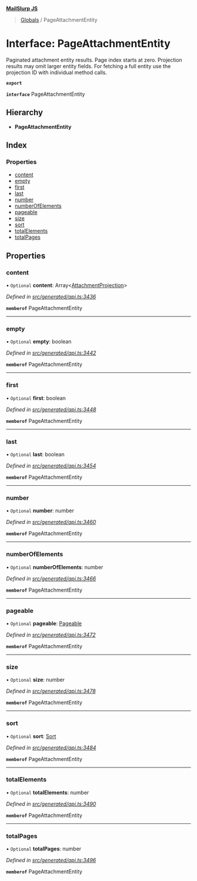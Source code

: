 **[MailSlurp JS](../README.md)**

> [Globals](../README.md) / PageAttachmentEntity

# Interface: PageAttachmentEntity

Paginated attachment entity results. Page index starts at zero. Projection results may omit larger entity fields. For fetching a full entity use the projection ID with individual method calls.

**`export`** 

**`interface`** PageAttachmentEntity

## Hierarchy

* **PageAttachmentEntity**

## Index

### Properties

* [content](pageattachmententity.md#content)
* [empty](pageattachmententity.md#empty)
* [first](pageattachmententity.md#first)
* [last](pageattachmententity.md#last)
* [number](pageattachmententity.md#number)
* [numberOfElements](pageattachmententity.md#numberofelements)
* [pageable](pageattachmententity.md#pageable)
* [size](pageattachmententity.md#size)
* [sort](pageattachmententity.md#sort)
* [totalElements](pageattachmententity.md#totalelements)
* [totalPages](pageattachmententity.md#totalpages)

## Properties

### content

• `Optional` **content**: Array\<[AttachmentProjection](attachmentprojection.md)>

*Defined in [src/generated/api.ts:3436](https://github.com/mailslurp/mailslurp-client/blob/98c6efc/src/generated/api.ts#L3436)*

**`memberof`** PageAttachmentEntity

___

### empty

• `Optional` **empty**: boolean

*Defined in [src/generated/api.ts:3442](https://github.com/mailslurp/mailslurp-client/blob/98c6efc/src/generated/api.ts#L3442)*

**`memberof`** PageAttachmentEntity

___

### first

• `Optional` **first**: boolean

*Defined in [src/generated/api.ts:3448](https://github.com/mailslurp/mailslurp-client/blob/98c6efc/src/generated/api.ts#L3448)*

**`memberof`** PageAttachmentEntity

___

### last

• `Optional` **last**: boolean

*Defined in [src/generated/api.ts:3454](https://github.com/mailslurp/mailslurp-client/blob/98c6efc/src/generated/api.ts#L3454)*

**`memberof`** PageAttachmentEntity

___

### number

• `Optional` **number**: number

*Defined in [src/generated/api.ts:3460](https://github.com/mailslurp/mailslurp-client/blob/98c6efc/src/generated/api.ts#L3460)*

**`memberof`** PageAttachmentEntity

___

### numberOfElements

• `Optional` **numberOfElements**: number

*Defined in [src/generated/api.ts:3466](https://github.com/mailslurp/mailslurp-client/blob/98c6efc/src/generated/api.ts#L3466)*

**`memberof`** PageAttachmentEntity

___

### pageable

• `Optional` **pageable**: [Pageable](pageable.md)

*Defined in [src/generated/api.ts:3472](https://github.com/mailslurp/mailslurp-client/blob/98c6efc/src/generated/api.ts#L3472)*

**`memberof`** PageAttachmentEntity

___

### size

• `Optional` **size**: number

*Defined in [src/generated/api.ts:3478](https://github.com/mailslurp/mailslurp-client/blob/98c6efc/src/generated/api.ts#L3478)*

**`memberof`** PageAttachmentEntity

___

### sort

• `Optional` **sort**: [Sort](sort.md)

*Defined in [src/generated/api.ts:3484](https://github.com/mailslurp/mailslurp-client/blob/98c6efc/src/generated/api.ts#L3484)*

**`memberof`** PageAttachmentEntity

___

### totalElements

• `Optional` **totalElements**: number

*Defined in [src/generated/api.ts:3490](https://github.com/mailslurp/mailslurp-client/blob/98c6efc/src/generated/api.ts#L3490)*

**`memberof`** PageAttachmentEntity

___

### totalPages

• `Optional` **totalPages**: number

*Defined in [src/generated/api.ts:3496](https://github.com/mailslurp/mailslurp-client/blob/98c6efc/src/generated/api.ts#L3496)*

**`memberof`** PageAttachmentEntity
